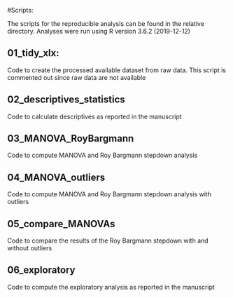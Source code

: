 #Scripts:

The scripts for the reproducible analysis can be found in the relative directory.
Analyses were run using R version 3.6.2 (2019-12-12)

## 01_tidy_xlx: 
Code to create the processed available dataset from raw data. This script is commented out since raw data are not available

## 02_descriptives_statistics
Code to calculate descriptives as reported in the manuscript

## 03_MANOVA_RoyBargmann
Code to compute MANOVA and Roy Bargmann stepdown analysis

## 04_MANOVA_outliers
Code to compute MANOVA and Roy Bargmann stepdown analysis with outliers

## 05_compare_MANOVAs
Code to compare the results of the Roy Bargmann stepdown with and without outliers

## 06_exploratory
Code to compute the exploratory analysis as reported in the manuscript

